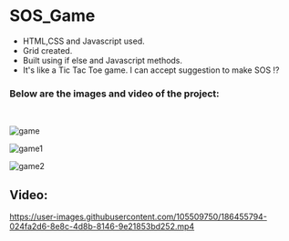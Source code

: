 # SOS_Game

* HTML,CSS and Javascript used. 
* Grid created. 
* Built using if else and Javascript methods.
* It's like a Tic Tac Toe game. I can accept suggestion to make SOS ⁉
### Below are the images and video of the project:
 <br>
 
![game](https://user-images.githubusercontent.com/105509750/186454555-5c055007-92b2-4eea-b1b1-2878044e5be1.png)
<br>

![game1](https://user-images.githubusercontent.com/105509750/186454817-973ed094-badb-4b98-b658-a4bff77aba3f.png)
<br>

![game2](https://user-images.githubusercontent.com/105509750/186454887-fc0c9274-3b6e-4118-9b52-44f660571f57.png)
<br>
## Video:


https://user-images.githubusercontent.com/105509750/186455794-024fa2d6-8e8c-4d8b-8146-9e21853bd252.mp4


